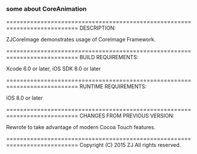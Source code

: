### some about CoreAnimation ###

===========================================================================
DESCRIPTION:

ZJCoreImage demonstrates usage of CoreImage Framework.

===========================================================================
BUILD REQUIREMENTS:

Xcode 6.0 or later, iOS SDK 8.0 or later

===========================================================================
RUNTIME REQUIREMENTS:

iOS 8.0 or later

===========================================================================
CHANGES FROM PREVIOUS VERSION:

Rewrote to take advantage of modern Cocoa Touch features.

===========================================================================
Copyright (C) 2015 ZJ All rights reserved.
